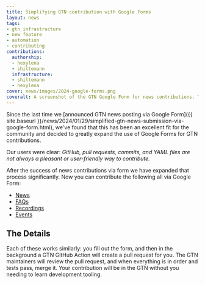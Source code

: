 ```yaml
---
title: Simplifying GTN contribution with Google Forms
layout: news
tags:
- gtn infrastructure
- new feature
- automation
- contributing
contributions:
  authorship:
  - hexylena
  - shiltemann
  infrastructure:
  - shiltemann
  - hexylena
cover: news/images/2024-google-forms.png
coveralt: A screenshot of the GTN Google Form for news contributions. The form is titled 'GTN News' and has fields for 'Title', with a screenshot of a galaxy single cell news post as the header image.
---
```


Since the last time we [announced GTN news posting via Google Form]({{ site.baseurl }}/news/2024/01/29/simplified-gtn-news-submission-via-google-form.html), we've found that this has been an excellent fit for the community and decided to greatly expand the use of Google Forms for GTN contributions.

Our users were clear: *GitHub, pull requests, commits, and YAML files are not always a pleasant or user-friendly way to contribute.*

After the success of news contributions via form we have expanded that process significantly. Now you can contribute the following all via Google Form:

- [News](https://forms.gle/TqGTr6y46wrJDri7A)
- [FAQs](https://forms.gle/2JVMfd1AgtenZPvv9)
- [Recordings](https://forms.gle/qNG8FkTN1yRZPNZY6)
- [Events](https://forms.gle/M6ECp1e3pZoFGYnV8)

## The Details

Each of these works similarly: you fill out the form, and then in the background a GTN GitHub Action will create a pull request for you.
The GTN maintainers will review the pull request, and when everything is in order and tests pass, merge it. Your contribution will be in the GTN without you needing to learn development tooling.
